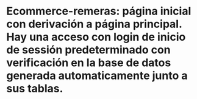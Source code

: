 # Ecommerce-remeras: página inicial con derivación a página principal. Hay una acceso con login de inicio de sessión predeterminado con verificación en la base de datos generada automaticamente junto a sus tablas.
